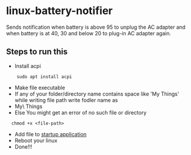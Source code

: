 # linux-battery-notifier
Sends notification when battery is above 95 to unplug the AC adapter and when battery is at 40, 30 and below 20 to plug-in AC adapter again.

## Steps to run this

- Install acpi
``` 
    sudo apt install acpi 
```
- Make file executable
- If any of your folder/directory name contains space like 'My Things' while writing file path write fodler name as
- My\ Things
- Else You might get an error of no such file or directory
```
  chmod +x <file-path>
```
- Add file to [startup application](https://www.simplified.guide/gnome/automatically-run-program-on-startup)
- Reboot your linux
- Done!!!

